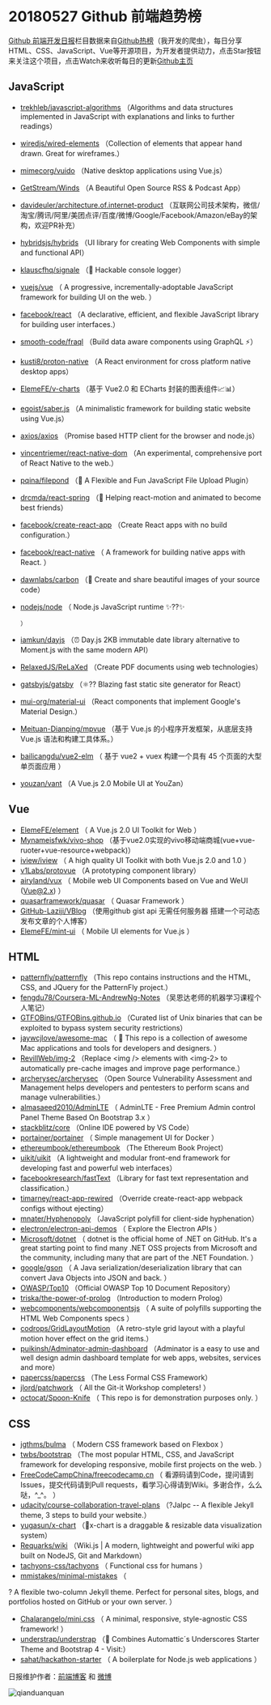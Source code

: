 # 20180527 Github 前端趋势榜

[Github 前端开发日报](https://qdkfweb.cn/c/news)栏目数据来自[Github热榜](https://github.qdkfweb.cn/)（我开发的爬虫），每日分享HTML、CSS、JavaScript、Vue等开源项目，为开发者提供动力，点击Star按钮来关注这个项目，点击Watch来收听每日的更新[Github主页](https://github.com/kujian/githubTrending)
## JavaScript

* [trekhleb/javascript-algorithms](https://github.com/trekhleb/javascript-algorithms) （Algorithms and data structures implemented in JavaScript with explanations and links to further readings）
* [wiredjs/wired-elements](https://github.com/wiredjs/wired-elements) （Collection of elements that appear hand drawn. Great for wireframes.）
* [mimecorg/vuido](https://github.com/mimecorg/vuido) （Native desktop applications using Vue.js）
* [GetStream/Winds](https://github.com/GetStream/Winds) （A Beautiful Open Source RSS &amp; Podcast App）
* [davideuler/architecture.of.internet-product](https://github.com/davideuler/architecture.of.internet-product) （互联网公司技术架构，微信/淘宝/腾讯/阿里/美团点评/百度/微博/Google/Facebook/Amazon/eBay的架构，欢迎PR补充）
* [hybridsjs/hybrids](https://github.com/hybridsjs/hybrids) （UI library for creating Web Components with simple and functional API）
* [klauscfhq/signale](https://github.com/klauscfhq/signale) （👋 Hackable console logger）
* [vuejs/vue](https://github.com/vuejs/vue) （
        A progressive, incrementally-adoptable JavaScript framework for building UI on the web.
      ）
* [facebook/react](https://github.com/facebook/react) （A declarative, efficient, and flexible JavaScript library for building user interfaces.）
* [smooth-code/fraql](https://github.com/smooth-code/fraql) （Build data aware components using GraphQL ⚡️）
* [kusti8/proton-native](https://github.com/kusti8/proton-native) （A React environment for cross platform native desktop apps）
* [ElemeFE/v-charts](https://github.com/ElemeFE/v-charts) （基于 Vue2.0 和 ECharts 封装的图表组件📈📊）
* [egoist/saber.js](https://github.com/egoist/saber.js) （A minimalistic framework for building static website using Vue.js）
* [axios/axios](https://github.com/axios/axios) （Promise based HTTP client for the browser and node.js）
* [vincentriemer/react-native-dom](https://github.com/vincentriemer/react-native-dom) （An experimental, comprehensive port of React Native to the web.）
* [pqina/filepond](https://github.com/pqina/filepond) （🌊 A Flexible and Fun JavaScript File Upload Plugin）
* [drcmda/react-spring](https://github.com/drcmda/react-spring) （🙌 Helping react-motion and animated to become best friends）
* [facebook/create-react-app](https://github.com/facebook/create-react-app) （Create React apps with no build configuration.）
* [facebook/react-native](https://github.com/facebook/react) （
        A framework for building native apps with React.
      ）
* [dawnlabs/carbon](https://github.com/dawnlabs/carbon) （🎨 Create and share beautiful images of your source code）
* [nodejs/node](https://github.com/nodejs/node) （
        Node.js JavaScript runtime ✨??✨

      ）
* [iamkun/dayjs](https://github.com/iamkun/dayjs) （⏰ Day.js 2KB immutable date library alternative to Moment.js with the same modern API）
* [RelaxedJS/ReLaXed](https://github.com/RelaxedJS/ReLaXed) （Create PDF documents using web technologies）
* [gatsbyjs/gatsby](https://github.com/gatsbyjs/gatsby) （⚛️?? Blazing fast static site generator for React）
* [mui-org/material-ui](https://github.com/mui-org/material-ui) （React components that implement Google's Material Design.）
* [Meituan-Dianping/mpvue](https://github.com/Meituan-Dianping/mpvue) （基于 Vue.js 的小程序开发框架，从底层支持 Vue.js 语法和构建工具体系。）
* [bailicangdu/vue2-elm](https://github.com/bailicangdu/vue2-elm) （
        基于 vue2 + vuex 构建一个具有 45 个页面的大型单页面应用
      ）
* [youzan/vant](https://github.com/youzan/vant) （A Vue.js 2.0 Mobile UI at YouZan）

## Vue

* [ElemeFE/element](https://github.com/ElemeFE/element) （
        A Vue.js 2.0 UI Toolkit for Web
      ）
* [Mynameisfwk/vivo-shop](https://github.com/Mynameisfwk/vivo-shop) （基于vue2.0实现的vivo移动端商城(vue+vue-ruoter+vue-resource+webpack)）
* [iview/iview](https://github.com/iview/iview) （
        A high quality UI Toolkit with both Vue.js 2.0 and 1.0
      ）
* [v1Labs/protovue](https://github.com/v1Labs/protovue) （A prototyping component library）
* [airyland/vux](https://github.com/airyland/vux) （
        Mobile web UI Components based on Vue and WeUI (Vue@2.x)
      ）
* [quasarframework/quasar](https://github.com/quasarframework/quasar) （
        Quasar Framework
      ）
* [GitHub-Laziji/VBlog](https://github.com/GitHub-Laziji/VBlog) （使用github gist api 无需任何服务器 搭建一个可动态发布文章的个人博客）
* [ElemeFE/mint-ui](https://github.com/ElemeFE/mint-ui) （
        Mobile UI elements for Vue.js
      ）

## HTML

* [patternfly/patternfly](https://github.com/patternfly/patternfly) （This repo contains instructions and the HTML, CSS, and JQuery for the PatternFly project.）
* [fengdu78/Coursera-ML-AndrewNg-Notes](https://github.com/fengdu78/Coursera-ML-AndrewNg-Notes) （吴恩达老师的机器学习课程个人笔记）
* [GTFOBins/GTFOBins.github.io](https://github.com/GTFOBins/GTFOBins.github.io) （Curated list of Unix binaries that can be exploited to bypass system security restrictions）
* [jaywcjlove/awesome-mac](https://github.com/jaywcjlove/awesome-mac) （
         This repo is a collection of awesome Mac applications and tools for developers and designers.
      ）
* [RevillWeb/img-2](https://github.com/RevillWeb/img-2) （Replace &lt;img /&gt; elements with &lt;img-2&gt; to automatically pre-cache images and improve page performance.）
* [archerysec/archerysec](https://github.com/archerysec/archerysec) （Open Source Vulnerability Assessment and Management helps developers and pentesters to perform scans and manage vulnerabilities.）
* [almasaeed2010/AdminLTE](https://github.com/almasaeed2010/AdminLTE) （
        AdminLTE - Free Premium Admin control Panel Theme Based On Bootstrap 3.x
      ）
* [stackblitz/core](https://github.com/stackblitz/core) （Online IDE powered by VS Code）
* [portainer/portainer](https://github.com/portainer/portainer) （
        Simple management UI for Docker
      ）
* [ethereumbook/ethereumbook](https://github.com/ethereumbook/ethereumbook) （The Ethereum Book Project）
* [uikit/uikit](https://github.com/uikit/uikit) （A lightweight and modular front-end framework for developing fast and powerful web interfaces）
* [facebookresearch/fastText](https://github.com/facebookresearch/fastText) （Library for fast text representation and classification.）
* [timarney/react-app-rewired](https://github.com/timarney/react-app-rewired) （Override create-react-app webpack configs without ejecting）
* [mnater/Hyphenopoly](https://github.com/mnater/Hyphenopoly) （JavaScript polyfill for client-side hyphenation）
* [electron/electron-api-demos](https://github.com/electron/electron-api-demos) （
        Explore the Electron APIs
      ）
* [Microsoft/dotnet](https://github.com/Microsoft/dotnet) （
        dotnet is the official home of .NET on GitHub. It's a great starting point to find many .NET OSS projects from Microsoft and the community, including many that are part of the .NET Foundation.
      ）
* [google/gson](https://github.com/google/gson) （
        A Java serialization/deserialization library that can convert Java Objects into JSON and back.
      ）
* [OWASP/Top10](https://github.com/OWASP/Top10) （Official OWASP Top 10 Document Repository）
* [triska/the-power-of-prolog](https://github.com/triska/the-power-of-prolog) （Introduction to modern Prolog）
* [webcomponents/webcomponentsjs](https://github.com/webcomponents/webcomponentsjs) （
        A suite of polyfills supporting the HTML Web Components specs
      ）
* [codrops/GridLayoutMotion](https://github.com/codrops/GridLayoutMotion) （A retro-style grid layout with a playful motion hover effect on the grid items.）
* [puikinsh/Adminator-admin-dashboard](https://github.com/puikinsh/Adminator-admin-dashboard) （Adminator is a easy to use and well design admin dashboard template for web apps, websites, services and more）
* [papercss/papercss](https://github.com/papercss/papercss) （The Less Formal CSS Framework）
* [jlord/patchwork](https://github.com/jlord/patchwork) （
        All the Git-it Workshop completers! 
      ）
* [octocat/Spoon-Knife](https://github.com/octocat/Spoon-Knife) （
        This repo is for demonstration purposes only.
      ）

## CSS

* [jgthms/bulma](https://github.com/jgthms/bulma) （
        Modern CSS framework based on Flexbox
      ）
* [twbs/bootstrap](https://github.com/twbs/bootstrap) （The most popular HTML, CSS, and JavaScript framework for developing responsive, mobile first projects on the web.
      ）
* [FreeCodeCampChina/freecodecamp.cn](https://github.com/FreeCodeCampChina/freecodecamp.cn) （
        看源码请到Code，提问请到Issues，提交代码请到Pull requests，看学习心得请到Wiki。多谢合作，么么哒，^_^。
      ）
* [udacity/course-collaboration-travel-plans](https://github.com/udacity/course-collaboration-travel-plans) （?Jalpc -- A flexible Jekyll theme, 3 steps to build your website.）
* [yugasun/x-chart](https://github.com/yugasun/x-chart) （🚀x-chart is a draggable &amp; resizable data visualization system）
* [Requarks/wiki](https://github.com/Requarks/wiki) （Wiki.js | A modern, lightweight and powerful wiki app built on NodeJS, Git and Markdown）
* [tachyons-css/tachyons](https://github.com/tachyons-css/tachyons) （
        Functional css for humans
      ）
* [mmistakes/minimal-mistakes](https://github.com/mmistakes/minimal-mistakes) （
        
? A flexible two-column Jekyll theme. Perfect for personal sites, blogs, and portfolios hosted on GitHub or your own server.
      ）
* [Chalarangelo/mini.css](https://github.com/Chalarangelo/mini.css) （
        A minimal, responsive, style-agnostic CSS framework!
      ）
* [understrap/understrap](https://github.com/understrap/understrap) （👫 Combines Automattic´s Underscores Starter Theme and Bootstrap 4 - Visit:）
* [sahat/hackathon-starter](https://github.com/sahat/hackathon-starter) （
        A boilerplate for Node.js web applications
      ）


日报维护作者：[前端博客](https://qdkfweb.cn/) 和 [微博](https://qdkfweb.cn/go/weibo)

![qianduanquan](https://user-images.githubusercontent.com/3055447/38468989-651132ac-3b80-11e8-8e6b-15122322a9d7.png)